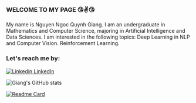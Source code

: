 
### WELCOME TO MY PAGE 😘✌️😘
My name is Nguyen Ngoc Quynh Giang. I am an undergraduate in Mathematics and Computer Science, majoring in Artificial Intelligence and Data Sciences. I am interested in the following topics: Deep Learning in NLP and Computer Vision. Reinforcement Learning.

### Let's reach me by: 
[![Linkedin](https://i.stack.imgur.com/gVE0j.png) LinkedIn](https://www.linkedin.com/in/nguy%E1%BB%85n-ng%E1%BB%8Dc-giang/)


![Giang's GitHub stats](https://github-readme-stats.vercel.app/api?username=nguyenngocquynhgiang&hide=contribs,prs&show_icons=true&theme=radical)

[![Readme Card](https://github-readme-stats.vercel.app/api?username=nguyenngocquynhgiang&hide=contribs,prs&show_icons=true&theme=radical&repo=github-readme-stats)](https://github.com/nguyenngocquynhgiang/Classify-Song-Genres-from-Audio-Data.)
